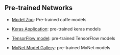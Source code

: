 ## Pre-trained Networks

* [Model Zoo](https://github.com/BVLC/caffe/wiki/Model-Zoo): Pre-trained caffe models

* [Keras Application](https://keras.io/applications/): pre-trained keras models

* [TensorFlow model](https://github.com/tensorflow/models): pre-trained TensorFlow models

* [MxNet Model Gallery](https://github.com/dmlc/mxnet-model-gallery): pre-trained MxNet models
